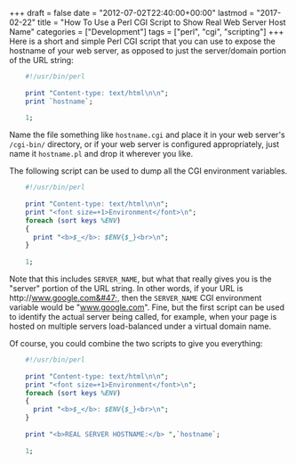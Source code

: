 +++
draft       = false
date        = "2012-07-02T22:40:00+00:00"
lastmod     = "2017-02-22"
title       = "How To Use a Perl CGI Script to Show Real Web Server Host Name"
categories  = ["Development"]
tags        = ["perl", "cgi", "scripting"]
+++
Here is a short and simple Perl CGI script that you can use to expose the hostname of your web server, as opposed to just the server/domain portion of the URL string:

```perl
    #!/usr/bin/perl
    
    print "Content-type: text/html\n\n";
    print `hostname`;
    
    1;
```

Name the file something like `hostname.cgi` and place it in your web server's `/cgi-bin/` directory, or if your web server is configured appropriately, just name it `hostname.pl` and drop it wherever you like. 

The following script can be used to dump all the CGI environment variables.

```perl
    #!/usr/bin/perl
    
    print "Content-type: text/html\n\n";
    print "<font size=+1>Environment</font>\n";
    foreach (sort keys %ENV)
    {
      print "<b>$_</b>: $ENV{$_}<br>\n";
    }
    
    1;
```

Note that this includes `SERVER_NAME`, but what that really gives you is the "server" portion of the URL string. In other words, if your URL is http:&#47;&#47;www.google.com&#47;, then the `SERVER_NAME` CGI environment variable would be "www.google.com". Fine, but the first script can be used to identify the actual server being called, for example, when your page is hosted on multiple servers load-balanced under a virtual domain name.

Of course, you could combine the two scripts to give you everything:

```perl
    #!/usr/bin/perl
    
    print "Content-type: text/html\n\n";
    print "<font size=+1>Environment</font>\n";
    foreach (sort keys %ENV)
    {
      print "<b>$_</b>: $ENV{$_}<br>\n";
    }
    
    print "<b>REAL SERVER HOSTNAME:</b> ",`hostname`;
    
    1;
```
